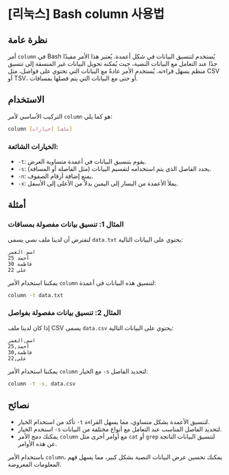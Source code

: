 # [리눅스] Bash column 사용법

## نظرة عامة
أمر `column` في Bash يُستخدم لتنسيق البيانات في شكل أعمدة. يُعتبر هذا الأمر مفيدًا جدًا عند التعامل مع البيانات النصية، حيث يُمكنه تحويل البيانات غير المنسقة إلى تنسيق منظم يسهل قراءته. يُستخدم الأمر عادةً مع البيانات التي تحتوي على فواصل، مثل CSV أو TSV، أو حتى مع البيانات التي يتم فصلها بمسافات.

## الاستخدام
التركيب الأساسي لأمر `column` هو كما يلي:

```bash
column [خيارات] [ملف]
```

### الخيارات الشائعة:
- `-t`: يقوم بتنسيق البيانات في أعمدة متساوية العرض.
- `-s`: يحدد الفاصل الذي يتم استخدامه لتقسيم البيانات (مثل الفاصلة أو المسافة).
- `-n`: يمنع إضافة أرقام الصفوف.
- `-x`: يملأ الأعمدة من اليسار إلى اليمين بدلاً من الأعلى إلى الأسفل.

## أمثلة
### المثال 1: تنسيق بيانات مفصولة بمسافات
لنفترض أن لدينا ملف نصي يسمى `data.txt` يحتوي على البيانات التالية:

```
اسم العمر
أحمد 25
فاطمة 30
علي 22
```

يمكننا استخدام الأمر `column` لتنسيق هذه البيانات في أعمدة:

```bash
column -t data.txt
```

### المثال 2: تنسيق بيانات مفصولة بفواصل
إذا كان لدينا ملف CSV يسمى `data.csv` يحتوي على البيانات التالية:

```
اسم,العمر
أحمد,25
فاطمة,30
علي,22
```

يمكننا استخدام الأمر `column` مع الخيار `-s` لتحديد الفاصل:

```bash
column -t -s, data.csv
```

## نصائح
- تأكد من استخدام الخيار `-t` لتنسيق الأعمدة بشكل متساوي، مما يسهل القراءة.
- استخدم الخيار `-s` لتحديد الفاصل المناسب عند التعامل مع أنواع مختلفة من البيانات.
- يمكنك دمج الأمر `column` مع أوامر أخرى مثل `cat` أو `grep` لتنسيق البيانات الناتجة عن هذه الأوامر.

باستخدام الأمر `column`، يمكنك تحسين عرض البيانات النصية بشكل كبير، مما يسهل فهم المعلومات المعروضة.